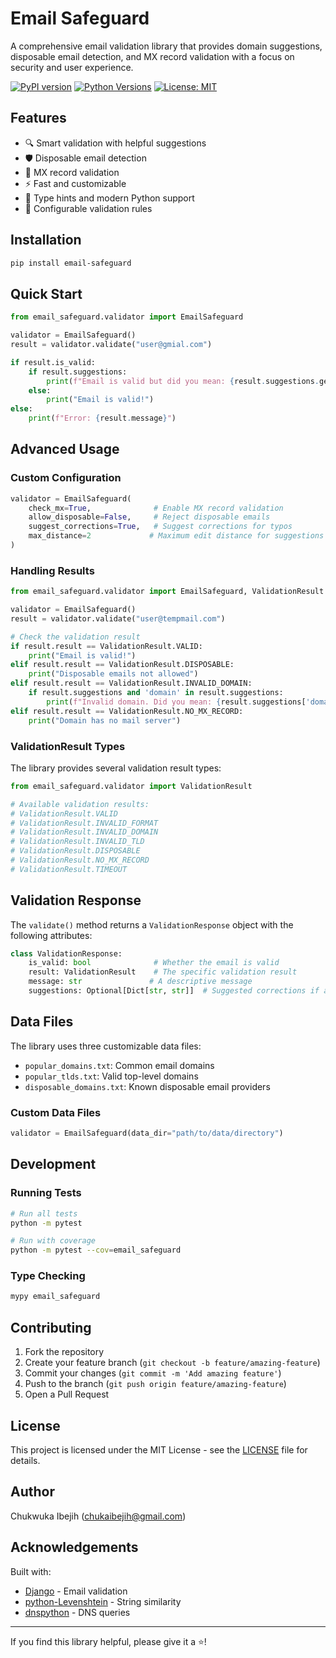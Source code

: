 # Email Safeguard

A comprehensive email validation library that provides domain suggestions, disposable email detection, and MX record validation with a focus on security and user experience.

[![PyPI version](https://badge.fury.io/py/email-safeguard.svg)](https://badge.fury.io/py/email-safeguard)
[![Python Versions](https://img.shields.io/pypi/pyversions/email-safeguard.svg)](https://pypi.org/project/email-safeguard/)
[![License: MIT](https://img.shields.io/badge/License-MIT-yellow.svg)](https://opensource.org/licenses/MIT)

## Features

- 🔍 Smart validation with helpful suggestions
- 🛡️ Disposable email detection
- 📨 MX record validation
- ⚡ Fast and customizable
- 🎯 Type hints and modern Python support
- 🔧 Configurable validation rules

## Installation

```bash
pip install email-safeguard
```

## Quick Start

```python
from email_safeguard.validator import EmailSafeguard

validator = EmailSafeguard()
result = validator.validate("user@gmial.com")

if result.is_valid:
    if result.suggestions:
        print(f"Email is valid but did you mean: {result.suggestions.get('domain')}?")
    else:
        print("Email is valid!")
else:
    print(f"Error: {result.message}")
```

## Advanced Usage

### Custom Configuration

```python
validator = EmailSafeguard(
    check_mx=True,              # Enable MX record validation
    allow_disposable=False,     # Reject disposable emails
    suggest_corrections=True,   # Suggest corrections for typos
    max_distance=2             # Maximum edit distance for suggestions
)
```

### Handling Results

```python
from email_safeguard.validator import EmailSafeguard, ValidationResult

validator = EmailSafeguard()
result = validator.validate("user@tempmail.com")

# Check the validation result
if result.result == ValidationResult.VALID:
    print("Email is valid!")
elif result.result == ValidationResult.DISPOSABLE:
    print("Disposable emails not allowed")
elif result.result == ValidationResult.INVALID_DOMAIN:
    if result.suggestions and 'domain' in result.suggestions:
        print(f"Invalid domain. Did you mean: {result.suggestions['domain']}?")
elif result.result == ValidationResult.NO_MX_RECORD:
    print("Domain has no mail server")
```

### ValidationResult Types

The library provides several validation result types:

```python
from email_safeguard.validator import ValidationResult

# Available validation results:
# ValidationResult.VALID
# ValidationResult.INVALID_FORMAT
# ValidationResult.INVALID_DOMAIN
# ValidationResult.INVALID_TLD
# ValidationResult.DISPOSABLE
# ValidationResult.NO_MX_RECORD
# ValidationResult.TIMEOUT
```

## Validation Response

The `validate()` method returns a `ValidationResponse` object with the following attributes:

```python
class ValidationResponse:
    is_valid: bool              # Whether the email is valid
    result: ValidationResult    # The specific validation result
    message: str               # A descriptive message
    suggestions: Optional[Dict[str, str]]  # Suggested corrections if any
```

## Data Files

The library uses three customizable data files:

- `popular_domains.txt`: Common email domains
- `popular_tlds.txt`: Valid top-level domains
- `disposable_domains.txt`: Known disposable email providers

### Custom Data Files

```python
validator = EmailSafeguard(data_dir="path/to/data/directory")
```

## Development

### Running Tests

```bash
# Run all tests
python -m pytest

# Run with coverage
python -m pytest --cov=email_safeguard
```

### Type Checking

```bash
mypy email_safeguard
```

## Contributing

1. Fork the repository
2. Create your feature branch (`git checkout -b feature/amazing-feature`)
3. Commit your changes (`git commit -m 'Add amazing feature'`)
4. Push to the branch (`git push origin feature/amazing-feature`)
5. Open a Pull Request

## License

This project is licensed under the MIT License - see the [LICENSE](LICENSE) file for details.

## Author

Chukwuka Ibejih ([chukaibejih@gmail.com](mailto:chukaibejih@gmail.com))

## Acknowledgements

Built with:
- [Django](https://www.djangoproject.com/) - Email validation
- [python-Levenshtein](https://github.com/ztane/python-Levenshtein/) - String similarity
- [dnspython](https://www.dnspython.org/) - DNS queries

---

If you find this library helpful, please give it a ⭐!